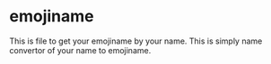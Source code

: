 # emojiname
This is file to get your emojiname by your name. This is simply name convertor of your name to emojiname.
